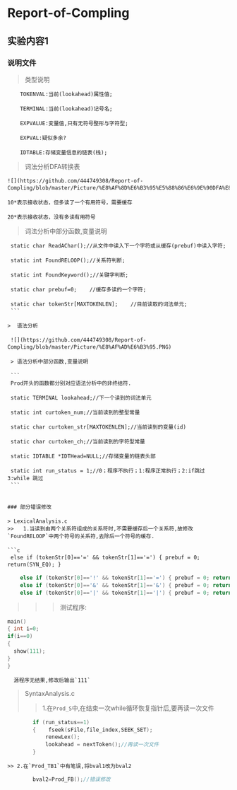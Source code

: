 # Report-of-Compling

## 实验内容1

### 说明文件

> 类型说明

```
    TOKENVAL:当前(lookahead)属性值;

    TERMINAL:当前(lookahead)记号名;

    EXPVALUE:变量值,只有无符号整形与字符型;

    EXPVAL:疑似多余?

    IDTABLE:存储变量信息的链表(栈);
```

> 词法分析DFA转换表
    
    ![](https://github.com/444749308/Report-of-Compling/blob/master/Picture/%E8%AF%8D%E6%B3%95%E5%88%86%E6%9E%90DFA%E8%BD%AC%E6%8D%A2%E8%A1%A8.PNG)
    
    10*表示接收状态，但多读了一个有用符号，需要缓存
    
    20*表示接收状态，没有多读有用符号
    
 > 词法分析中部分函数,变量说明
    
   ```
    static char ReadAChar();//从文件中读入下一个字符或从缓存(prebuf)中读入字符;
    
    static int FoundRELOOP();//关系符判断;
    
    static int FoundKeyword();//关键字判断; 
    
    static char prebuf=0;    //缓存多读的一个字符;
    
    static char tokenStr[MAXTOKENLEN];    //目前读取的词法单元;
    ```
    
>  语法分析
    
    ![](https://github.com/444749308/Report-of-Compling/blob/master/Picture/%E8%AF%AD%E6%B3%95.PNG)
    
    > 语法分析中部分函数,变量说明
    
    ```
    Prod开头的函数都分别对应语法分析中的非终结符.
    
    static TERMINAL lookahead;//下一个读到的词法单元
    
    static int curtoken_num;//当前读到的整型常量
    
    static char curtoken_str[MAXTOKENLEN];//当前读到的变量(id)
    
    static char curtoken_ch;//当前读到的字符型常量
    
    static IDTABLE *IDTHead=NULL;//存储变量的链表头部
    
    static int run_status = 1;//0；程序不执行；1:程序正常执行；2:if跳过 3:while 跳过
    ```
    

### 部分错误修改

> LexicalAnalysis.c
>>   1.当读到由两个关系符组成的关系符时,不需要缓存后一个关系符,故修改 `FoundRELOOP`中两个符号的关系符,去除后一个符号的缓存.

```c
    else if (tokenStr[0]=='=' && tokenStr[1]=='=') { prebuf = 0; return(SYN_EQ); }
```

```c
    else if (tokenStr[0]=='!' && tokenStr[1]=='=') { prebuf = 0; return(SYN_NE); }
    else if (tokenStr[0]=='&' && tokenStr[1]=='&') { prebuf = 0; return(SYN_AND); }
    else if (tokenStr[0]=='|' && tokenStr[1]=='|') { prebuf = 0; return(SYN_OR); }
```

>>> 测试程序:

```c
main()
{ int i=0;
if(i==0)
{
  show(111);
}
}
```

```
  源程序无结果,修改后输出`111`
```

> SyntaxAnalysis.c
>> 1.在`Prod_S`中,在结束一次while循环恢复指针后,要再读一次文件

```c
        if (run_status==1)
        {    fseek(sFile,file_index,SEEK_SET);
            renewLex();
            lookahead = nextToken();//再读一次文件
        }
```

```
>> 2.在`Prod_TB1`中有笔误,将bval1改为bval2
```

```c
        bval2=Prod_FB();//错误修改
```
